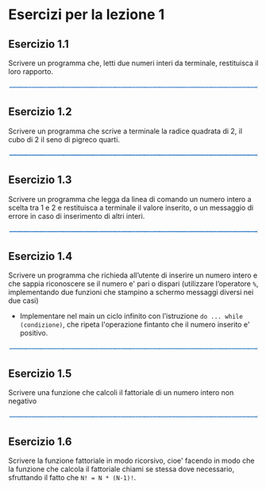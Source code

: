 # Esercizi per la lezione 1

## Esercizio 1.1 

Scrivere un programma che, letti due numeri interi da terminale, restituisca il loro rapporto.

![linea](immagini/linea.png)

## Esercizio 1.2

Scrivere un programma che scrive a terminale la radice quadrata di 2, il cubo di 2 il seno di pigreco quarti.

![linea](immagini/linea.png)

## Esercizio 1.3

Scrivere un programma che legga da linea di comando un numero intero a scelta tra 1 e 2
e restituisca a terminale il valore inserito, 
o un messaggio di errore in caso di inserimento di altri interi.

![linea](immagini/linea.png)

## Esercizio 1.4 

Scrivere un programma che richieda all’utente di inserire un numero intero 
e che sappia riconoscere se il numero e' pari o dispari 
(utilizzare l’operatore ```%```, 
implementando due funzioni che stampino a schermo messaggi diversi nei due casi)
  * Implementare nel main un ciclo infinito con l’istruzione ```do ... while (condizione)```,
    che ripeta l'operazione fintanto che il numero inserito e' positivo.

![linea](immagini/linea.png)

## Esercizio 1.5 

Scrivere una funzione che calcoli il fattoriale di un numero intero non negativo

![linea](immagini/linea.png)

## Esercizio 1.6

Scrivere la funzione fattoriale in modo ricorsivo, 
cioe' facendo in modo che la funzione che calcola il fattoriale chiami se stessa
dove necessario, sfruttando il fatto che ```N! = N * (N-1)!```.
